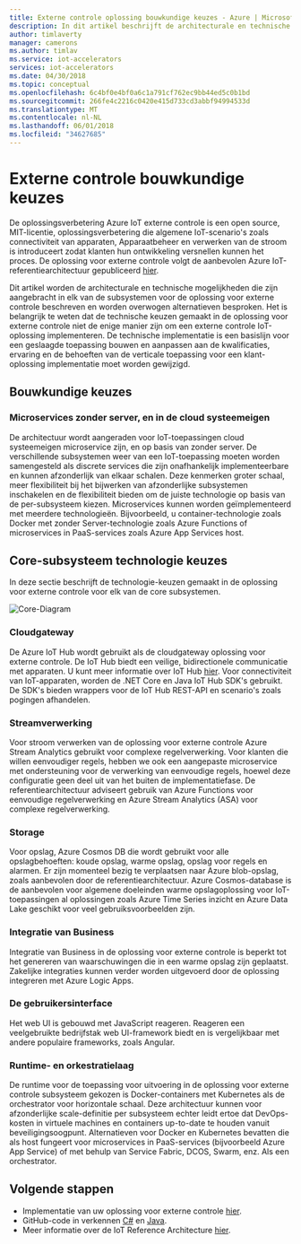 ```yaml
---
title: Externe controle oplossing bouwkundige keuzes - Azure | Microsoft Docs
description: In dit artikel beschrijft de architecturale en technische keuzen gemaakt in het externe controle
author: timlaverty
manager: camerons
ms.author: timlav
ms.service: iot-accelerators
services: iot-accelerators
ms.date: 04/30/2018
ms.topic: conceptual
ms.openlocfilehash: 6c4bf0e4bf0a6c1a791cf762ec9bb44ed5c0b1bd
ms.sourcegitcommit: 266fe4c2216c0420e415d733cd3abbf94994533d
ms.translationtype: MT
ms.contentlocale: nl-NL
ms.lasthandoff: 06/01/2018
ms.locfileid: "34627685"
---
```

# <a name="remote-monitoring-architectural-choices"></a>Externe controle bouwkundige keuzes

De oplossingsverbetering Azure IoT externe controle is een open source, MIT-licentie, oplossingsverbetering die algemene IoT-scenario's zoals connectiviteit van apparaten, Apparaatbeheer en verwerken van de stroom is introduceert zodat klanten hun ontwikkeling versnellen kunnen het proces.  De oplossing voor externe controle volgt de aanbevolen Azure IoT-referentiearchitectuur gepubliceerd [hier](https://aka.ms/iotrefarchitecture).  

Dit artikel worden de architecturale en technische mogelijkheden die zijn aangebracht in elk van de subsystemen voor de oplossing voor externe controle beschreven en worden overwogen alternatieven besproken.  Het is belangrijk te weten dat de technische keuzen gemaakt in de oplossing voor externe controle niet de enige manier zijn om een externe controle IoT-oplossing implementeren.  De technische implementatie is een basislijn voor een geslaagde toepassing bouwen en aanpassen aan de kwalificaties, ervaring en de behoeften van de verticale toepassing voor een klant-oplossing implementatie moet worden gewijzigd.

## <a name="architectural-choices"></a>Bouwkundige keuzes

### <a name="microservices-serverless-and-cloud-native"></a>Microservices zonder server, en in de cloud systeemeigen

De architectuur wordt aangeraden voor IoT-toepassingen cloud systeemeigen microservice zijn, en op basis van zonder server.  De verschillende subsystemen weer van een IoT-toepassing moeten worden samengesteld als discrete services die zijn onafhankelijk implementeerbare en kunnen afzonderlijk van elkaar schalen.  Deze kenmerken groter schaal, meer flexibiliteit bij het bijwerken van afzonderlijke subsystemen inschakelen en de flexibiliteit bieden om de juiste technologie op basis van de per-subsysteem kiezen.  Microservices kunnen worden geïmplementeerd met meerdere technologieën. Bijvoorbeeld, u container-technologie zoals Docker met zonder Server-technologie zoals Azure Functions of microservices in PaaS-services zoals Azure App Services host.

## <a name="core-subsystem-technology-choices"></a>Core-subsysteem technologie keuzes

In deze sectie beschrijft de technologie-keuzen gemaakt in de oplossing voor externe controle voor elk van de core subsystemen.

![Core-Diagram](./media/iot-accelerators-remote-monitoring-architectural-choices/subsystem.png) 

### <a name="cloud-gateway"></a>Cloudgateway
De Azure IoT Hub wordt gebruikt als de cloudgateway oplossing voor externe controle.  De IoT Hub biedt een veilige, bidirectionele communicatie met apparaten. U kunt meer informatie over IoT Hub [hier](https://azure.microsoft.com/services/iot-hub/). Voor connectiviteit van IoT-apparaten, worden de .NET Core en Java IoT Hub SDK's gebruikt.  De SDK's bieden wrappers voor de IoT Hub REST-API en scenario's zoals pogingen afhandelen.

### <a name="stream-processing"></a>Streamverwerking
Voor stroom verwerken van de oplossing voor externe controle Azure Stream Analytics gebruikt voor complexe regelverwerking.  Voor klanten die willen eenvoudiger regels, hebben we ook een aangepaste microservice met ondersteuning voor de verwerking van eenvoudige regels, hoewel deze configuratie geen deel uit van het buiten de implementatiefase. De referentiearchitectuur adviseert gebruik van Azure Functions voor eenvoudige regelverwerking en Azure Stream Analytics (ASA) voor complexe regelverwerking.  

### <a name="storage"></a>Storage
Voor opslag, Azure Cosmos DB die wordt gebruikt voor alle opslagbehoeften: koude opslag, warme opslag, opslag voor regels en alarmen. Er zijn momenteel bezig te verplaatsen naar Azure blob-opslag, zoals aanbevolen door de referentiearchitectuur.  Azure Cosmos-database is de aanbevolen voor algemene doeleinden warme opslagoplossing voor IoT-toepassingen al oplossingen zoals Azure Time Series inzicht en Azure Data Lake geschikt voor veel gebruiksvoorbeelden zijn.

### <a name="business-integration"></a>Integratie van Business
Integratie van Business in de oplossing voor externe controle is beperkt tot het genereren van waarschuwingen die in een warme opslag zijn geplaatst. Zakelijke integraties kunnen verder worden uitgevoerd door de oplossing integreren met Azure Logic Apps.

### <a name="user-interface"></a>De gebruikersinterface
Het web UI is gebouwd met JavaScript reageren.  Reageren een veelgebruikte bedrijfstak web UI-framework biedt en is vergelijkbaar met andere populaire frameworks, zoals Angular.  

### <a name="runtime-and-orchestration"></a>Runtime- en orkestratielaag
De runtime voor de toepassing voor uitvoering in de oplossing voor externe controle subsysteem gekozen is Docker-containers met Kubernetes als de orchestrator voor horizontale schaal.  Deze architectuur kunnen voor afzonderlijke scale-definitie per subsysteem echter leidt ertoe dat DevOps-kosten in virtuele machines en containers up-to-date te houden vanuit beveiligingsoogpunt.  Alternatieven voor Docker en Kubernetes bevatten die als host fungeert voor microservices in PaaS-services (bijvoorbeeld Azure App Service) of met behulp van Service Fabric, DCOS, Swarm, enz. Als een orchestrator.

## <a name="next-steps"></a>Volgende stappen
* Implementatie van uw oplossing voor externe controle [hier](https://www.azureiotsolutions.com/).
* GitHub-code in verkennen [C#](https://github.com/Azure/azure-iot-pcs-remote-monitoring-dotnet/) en [Java](https://github.com/Azure/azure-iot-pcs-remote-monitoring-java/).  
* Meer informatie over de IoT Reference Architecture [hier](https://aka.ms/iotrefarchitecture).
